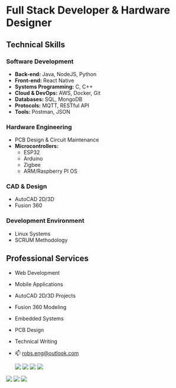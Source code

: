 # Full Stack Developer & Hardware Designer

## Technical Skills

### Software Development
- **Back-end:** Java, NodeJS, Python
- **Front-end:** React Native
- **Systems Programming:** C, C++
- **Cloud & DevOps:** AWS, Docker, Git
- **Databases:** SQL, MongoDB
- **Protocols:** MQTT, RESTful API
- **Tools:** Postman, JSON

### Hardware Engineering
- PCB Design & Circuit Maintenance
- **Microcontrollers:** 
  - ESP32
  - Arduino
  - Zigbee
  - ARM/Raspberry PI OS
  
### CAD & Design
- AutoCAD 2D/3D
- Fusion 360

### Development Environment
- Linux Systems
- SCRUM Methodology

## Professional Services
- Web Development
- Mobile Applications
- AutoCAD 2D/3D Projects
- Fusion 360 Modeling
- Embedded Systems
- PCB Design
- Technical Writing

- 📫 robs.eng@outlook.com
  
  <div> 
  <a href="https://www.youtube.com/channel/UCbcyIj1rilYMEtcVQ5duH7Q" target="_blank"><img src="https://img.shields.io/badge/YouTube-FF0000?style=for-the-badge&logo=youtube&logoColor=white" target="_blank"></a>
  <a href="https://www.instagram.com/r0bbsjr/" target="_blank"><img src="https://img.shields.io/badge/-Instagram-%23E4405F?style=for-the-badge&logo=instagram&logoColor=white" target="_blank"></a>
 	<a href="https://www.twitch.tv/cybrodi" target="_blank"><img src="https://img.shields.io/badge/Twitch-9146FF?style=for-the-badge&logo=twitch&logoColor=white" target="_blank"></a>
  <a href="https://www.facebook.com/robbsjr" target="_blank"><img src="https://img.shields.io/badge/Facebook-1877F2?style=for-the-badge&logo=facebook&logoColor=white" target="_blank"></a>
 <a href="https://discord.gg/BnHtatZWNF" target="_blank"><img src="https://img.shields.io/badge/Discord-7289DA?style=for-the-badge&logo=discord&logoColor=white" target="_blank"></a> 
  <a href = "mailto:robs.eng@outlook.com"><img src="https://img.shields.io/badge/-Gmail-%23333?style=for-the-badge&logo=gmail&logoColor=white" target="_blank"></a>
  <a href="https://www.linkedin.com/in/robseng/" target="_blank"><img src="https://img.shields.io/badge/-LinkedIn-%230077B5?style=for-the-badge&logo=linkedin&logoColor=white" target="_blank"></a> 

 
</div>
